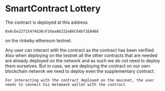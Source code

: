 # SmartContract Lottery

The contract is deployed at this address 
```
0x8cEe22715474b36cF3daaAb332e86C64bf1E8468 
```
on the rinkeby ethereum testnet.

Any user can interact with the contract as the contract has been verified. Also when deploying on the testnet all the other contracts that are needed are already deployed on the network and as such we do not need to deploy them ourselves.
But in case, we are deploying the contract on our own blockchain netwrok we need to deploy even the supplementary contract.

```
For interacting with the contract deployed on the mainnet, the user needs to connect his metamask wallet with the contract 
```